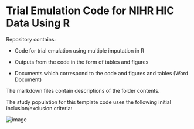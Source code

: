 # Trial Emulation Code for NIHR HIC Data Using R

Repository contains:

* Code for trial emulation using multiple imputation in R

* Outputs from the code in the form of tables and figures

* Documents which correspond to the code and figures and tables (Word Document)

The markdown files contain descriptions of the folder contents.

The study population for this template code uses the following initial inclusion/exclusion criteria:


![image](https://user-images.githubusercontent.com/68733783/132539973-4bf88682-689c-492a-bce2-dead7ef82879.png)

